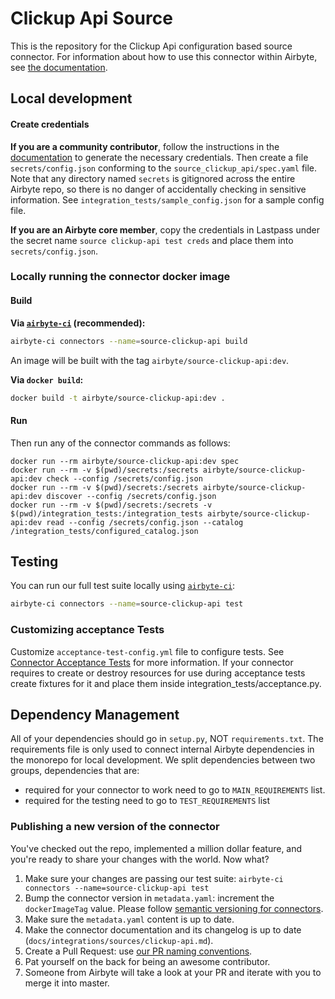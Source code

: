 # Clickup Api Source

This is the repository for the Clickup Api configuration based source connector. For information
about how to use this connector within Airbyte, see
[the documentation](https://docs.airbyte.io/integrations/sources/clickup-api).

## Local development

#### Create credentials

**If you are a community contributor**, follow the instructions in the
[documentation](https://docs.airbyte.io/integrations/sources/clickup-api) to generate the necessary
credentials. Then create a file `secrets/config.json` conforming to the
`source_clickup_api/spec.yaml` file. Note that any directory named `secrets` is gitignored across
the entire Airbyte repo, so there is no danger of accidentally checking in sensitive information.
See `integration_tests/sample_config.json` for a sample config file.

**If you are an Airbyte core member**, copy the credentials in Lastpass under the secret name
`source clickup-api test creds` and place them into `secrets/config.json`.

### Locally running the connector docker image

#### Build

**Via
[`airbyte-ci`](https://github.com/airbytehq/airbyte/blob/master/airbyte-ci/connectors/pipelines/README.md)
(recommended):**

```bash
airbyte-ci connectors --name=source-clickup-api build
```

An image will be built with the tag `airbyte/source-clickup-api:dev`.

**Via `docker build`:**

```bash
docker build -t airbyte/source-clickup-api:dev .
```

#### Run

Then run any of the connector commands as follows:

```
docker run --rm airbyte/source-clickup-api:dev spec
docker run --rm -v $(pwd)/secrets:/secrets airbyte/source-clickup-api:dev check --config /secrets/config.json
docker run --rm -v $(pwd)/secrets:/secrets airbyte/source-clickup-api:dev discover --config /secrets/config.json
docker run --rm -v $(pwd)/secrets:/secrets -v $(pwd)/integration_tests:/integration_tests airbyte/source-clickup-api:dev read --config /secrets/config.json --catalog /integration_tests/configured_catalog.json
```

## Testing

You can run our full test suite locally using
[`airbyte-ci`](https://github.com/airbytehq/airbyte/blob/master/airbyte-ci/connectors/pipelines/README.md):

```bash
airbyte-ci connectors --name=source-clickup-api test
```

### Customizing acceptance Tests

Customize `acceptance-test-config.yml` file to configure tests. See
[Connector Acceptance Tests](https://docs.airbyte.com/connector-development/testing-connectors/connector-acceptance-tests-reference)
for more information. If your connector requires to create or destroy resources for use during
acceptance tests create fixtures for it and place them inside integration_tests/acceptance.py.

## Dependency Management

All of your dependencies should go in `setup.py`, NOT `requirements.txt`. The requirements file is
only used to connect internal Airbyte dependencies in the monorepo for local development. We split
dependencies between two groups, dependencies that are:

- required for your connector to work need to go to `MAIN_REQUIREMENTS` list.
- required for the testing need to go to `TEST_REQUIREMENTS` list

### Publishing a new version of the connector

You've checked out the repo, implemented a million dollar feature, and you're ready to share your
changes with the world. Now what?

1. Make sure your changes are passing our test suite:
   `airbyte-ci connectors --name=source-clickup-api test`
2. Bump the connector version in `metadata.yaml`: increment the `dockerImageTag` value. Please
   follow
   [semantic versioning for connectors](https://docs.airbyte.com/contributing-to-airbyte/resources/pull-requests-handbook/#semantic-versioning-for-connectors).
3. Make sure the `metadata.yaml` content is up to date.
4. Make the connector documentation and its changelog is up to date
   (`docs/integrations/sources/clickup-api.md`).
5. Create a Pull Request: use
   [our PR naming conventions](https://docs.airbyte.com/contributing-to-airbyte/resources/pull-requests-handbook/#pull-request-title-convention).
6. Pat yourself on the back for being an awesome contributor.
7. Someone from Airbyte will take a look at your PR and iterate with you to merge it into master.
